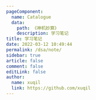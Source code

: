 ```yaml
---
pageComponent: 
  name: Catalogue
  data: 
    path: 《神机妙算》
    description: 学习笔记
title: 学习笔记
date: 2022-03-12 10:49:44
permalink: /dsa/note/
sidebar: true
article: false
comment: false
editLink: false
author: 
  name: xuqil
  link: https://github.com/xuqil
---
```

